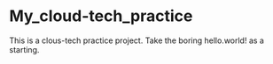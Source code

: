 # My_cloud-tech_practice
This is a clous-tech practice project.
Take the boring hello.world! as a starting.

